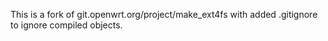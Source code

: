 This is a fork of git.openwrt.org/project/make_ext4fs with added .gitignore to ignore compiled objects.
